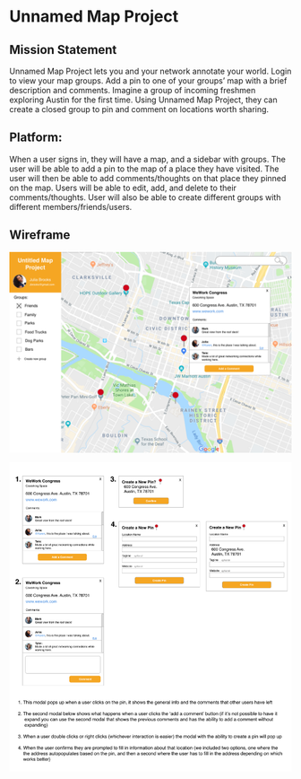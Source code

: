 # Unnamed Map Project

## Mission Statement
Unnamed Map Project lets you and your network annotate your world. Login to view your map groups. Add a pin to one of your groups’ map with a brief description and comments. Imagine a group of incoming freshmen exploring Austin for the first time. Using Unnamed Map Project, they can create a closed group to pin and comment on locations worth sharing.

## Platform:
When a user signs in, they will have a map, and a sidebar with groups. The user will be able to add a pin to the map of a place they have visited. The user will then be able to add comments/thoughts on that place they pinned on the map. Users will be able to edit, add, and delete to their comments/thoughts. User will also be able to create different groups with different members/friends/users.

## Wireframe
![img](./public/images/UntitledMapProject.jpg)

![img](./public/images/UntitledMapProjectModals.jpg)
